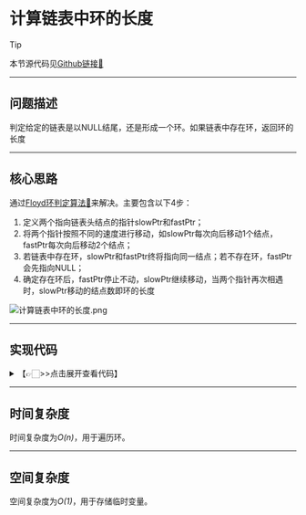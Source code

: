 # 计算链表中环的长度

> [!Tip]
> 
> 本节源代码见[Github链接🔗](https://github.com/MaxSolider/leetcode-algorithm/blob/main/structure/src/main/java/org/example/linkedlist/exercises/NthNodeFromEnd.java)

---

## 问题描述
判定给定的链表是以NULL结尾，还是形成一个环。如果链表中存在环，返回环的长度

---

## 核心思路
通过[Floyd环判定算法🔗](../基础算法/Floyd环判定算法.md)来解决。主要包含以下4步：
1. 定义两个指向链表头结点的指针slowPtr和fastPtr；
2. 将两个指针按照不同的速度进行移动，如slowPtr每次向后移动1个结点，fastPtr每次向后移动2个结点；
3. 若链表中存在环，slowPtr和fastPtr终将指向同一结点；若不存在环，fastPtr会先指向NULL；
4. 确定存在环后，fastPtr停止不动，slowPtr继续移动，当两个指针再次相遇时，slowPtr移动的结点数即环的长度

![计算链表中环的长度.png](https://s2.loli.net/2022/10/09/D1pbvxy8JFMYKNt.png)

---

## 实现代码
<details> 
	<summary>【👉🏻>>点击展开查看代码】</summary> 
	<pre>
		<code>
/**  
 * 计算链表中环的长度  
 *  
 * @author: Max Solider  
 * @date: 2022/10/9 14:18  
 * @param headNode  
 * @return int  
 */
 int findLoopLength(NormalListNode headNode) {  
	if (headNode == null || headNode.getNext() == null) {  
		return 0;  
	}  
	NormalListNode slowPtr = headNode, fastPtr = headNode;  
	boolean loopExists = false;  
	while (fastPtr.getNext() != null && fastPtr.getNext().getNext() != null) {  
		fastPtr = fastPtr.getNext().getNext();  
		slowPtr = slowPtr.getNext();  
		if (slowPtr == fastPtr) {  
			System.out.println("There is a loop in the linked list.");  
			loopExists = true;  
			break;        }  
	}  
	if (!loopExists) {  
		System.out.println("There is no loop in the linked list.");  
		return 0;  
	}  
	int loopLength = 1;  
	slowPtr = slowPtr.getNext();  
	while (slowPtr != fastPtr) {  
		slowPtr = slowPtr.getNext();  
		loopLength++;  
	}  
	System.out.println("The loop in the linked list has " + loopLength + " nodes");  
	return loopLength;  
}
		</code>
	</pre>
</details>

---

## 时间复杂度
时间复杂度为*O(n)*，用于遍历环。

---

## 空间复杂度
空间复杂度为*O(1)*，用于存储临时变量。

